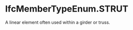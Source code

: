 IfcMemberTypeEnum.STRUT
=======================
A linear element often used within a girder or truss.


